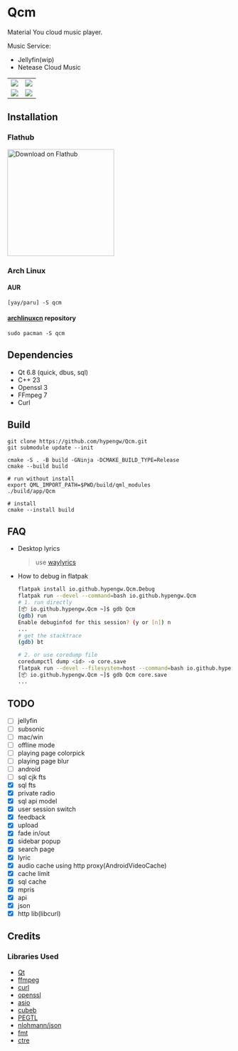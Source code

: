# Qcm
Material You cloud music player.  

Music Service:  
- Jellyfin(wip)
- Netease Cloud Music

<table>
  <tr>
  <td><img src="https://github.com/hypengw/Qcm/blob/master/app/assets/screenshots/main.png?raw=true"></td>
  <td><img src="https://github.com/hypengw/Qcm/blob/master/app/assets/screenshots/main_compact.png?raw=true"></td>
  </tr>
  <tr>
  <td><img src="https://github.com/hypengw/Qcm/blob/master/app/assets/screenshots/main_dark.png?raw=true"></td>
  <td><img src="https://github.com/hypengw/Qcm/blob/master/app/assets/screenshots/main_compact_dark.png?raw=true"></td>
  </tr>
</table>

## Installation

### Flathub

<a href='https://flathub.org/apps/details/io.github.hypengw.Qcm'><img width='240' alt='Download on Flathub' src='https://dl.flathub.org/assets/badges/flathub-badge-en.png'/></a>

### Arch Linux
#### AUR

```shell
[yay/paru] -S qcm
```

#### [archlinuxcn](http://github.com/archlinuxcn/repo) repository

```shell
sudo pacman -S qcm
```

## Dependencies
- Qt 6.8 (quick, dbus, sql)
- C++ 23
- Openssl 3
- FFmpeg 7
- Curl

## Build
```shell
git clone https://github.com/hypengw/Qcm.git  
git submodule update --init

cmake -S . -B build -GNinja -DCMAKE_BUILD_TYPE=Release  
cmake --build build

# run without install
export QML_IMPORT_PATH=$PWD/build/qml_modules
./build/app/Qcm

# install
cmake --install build
```

## FAQ
- Desktop lyrics
  > use [waylyrics](https://github.com/waylyrics/waylyrics)

- How to debug in flatpak
  ```bash
  flatpak install io.github.hypengw.Qcm.Debug
  flatpak run --devel --command=bash io.github.hypengw.Qcm
  # 1. run directly
  [📦 io.github.hypengw.Qcm ~]$ gdb Qcm
  (gdb) run
  Enable debuginfod for this session? (y or [n]) n
  ...
  # get the stacktrace
  (gdb) bt

  # 2. or use coredump file
  coredumpctl dump <id> -o core.save
  flatpak run --devel --filesystem=host --command=bash io.github.hypengw.Qcm
  [📦 io.github.hypengw.Qcm ~]$ gdb Qcm core.save
  ...
  ```

## TODO
- [ ] jellyfin
- [ ] subsonic
- [ ] mac/win
- [ ] offline mode
- [ ] playing page colorpick
- [ ] playing page blur
- [ ] android
- [ ] sql cjk fts
- [x] sql fts
- [x] private radio
- [x] sql api model
- [x] user session switch
- [x] feedback
- [x] upload
- [x] fade in/out
- [x] sidebar popup
- [x] search page
- [x] lyric
- [x] audio cache using http proxy(AndroidVideoCache)
- [x] cache limit
- [x] sql cache
- [x] mpris
- [x] api
- [x] json
- [x] http lib(libcurl)

## Credits
### Libraries Used
- [Qt](https://www.qt.io/)
- [ffmpeg](https://www.ffmpeg.org/)
- [curl](https://curl.se/)
- [openssl](https://www.openssl.org/)
- [asio](https://github.com/chriskohlhoff/asio)
- [cubeb](https://github.com/mozilla/cubeb)
- [PEGTL](https://github.com/taocpp/PEGTL)
- [nlohmann/json](https://github.com/nlohmann/json)
- [fmt](https://github.com/fmtlib/fmt)
- [ctre](https://github.com/hanickadot/compile-time-regular-expressions)
